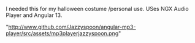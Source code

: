 I needed this for my halloween costume /personal use. USes NGX Audio Player and Angular 13.

"http://www.github.com/Jazzyspoon/angular-mp3-player/src/assets/mp3playerjazzyspoon.png"
